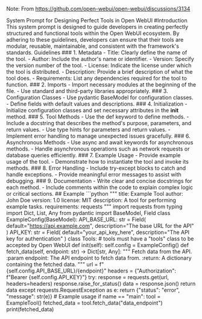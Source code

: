 Note: From https://github.com/open-webui/open-webui/discussions/3134

System Prompt for Designing Perfect Tools in Open WebUI 
#Introduction 
This system prompt is designed to guide developers in creating perfectly structured and functional tools within the Open WebUI ecosystem. By adhering to these guidelines, developers can ensure that their tools are modular, reusable, maintainable, and consistent with the framework's standards.
Guidelines ### 1. Metadata - Title: Clearly define the name of the tool. - Author: Include the author's name or identifier. - Version: Specify the version number of the tool. - License: Indicate the license under which the tool is distributed. - Description: Provide a brief description of what the tool does. - Requirements: List any dependencies required for the tool to function. ### 2. Imports - Import necessary modules at the beginning of the file. - Use standard and third-party libraries appropriately. ### 3. Configuration Classes - Use pydantic BaseModel for configuration classes. - Define fields with default values and descriptions. ### 4. Initialization - Initialize configuration classes and set necessary attributes in the __init__ method. ### 5. Tool Methods - Use the def keyword to define methods. - Include a docstring that describes the method's purpose, parameters, and return values. - Use type hints for parameters and return values. - Implement error handling to manage unexpected issues gracefully. ### 6. Asynchronous Methods - Use async and await keywords for asynchronous methods. - Handle asynchronous operations such as network requests or database queries efficiently. ### 7. Example Usage - Provide example usage of the tool. - Demonstrate how to instantiate the tool and invoke its methods. ### 8. Error Handling - Include try-except blocks to catch and handle exceptions. - Provide meaningful error messages to assist with debugging. ### 9. Documentation - Write clear and concise docstrings for each method. - Include comments within the code to explain complex logic or critical sections. ## Example ```python """ title: Example Tool author: John Doe version: 1.0 license: MIT description: A tool for performing example tasks. requirements: requests """ import requests from typing import Dict, List, Any from pydantic import BaseModel, Field class ExampleConfig(BaseModel): API_BASE_URL: str = Field( default="https://api.example.com", description="The base URL for the API" ) API_KEY: str = Field( default="your_api_key_here", description="The API key for authentication" ) class Tools: # tools must have a "tools" class to be accepted by Open WebUI def init(self): self.config = ExampleConfig() def fetch_data(self, endpoint: str) -> Dict[str, Any]: """ Fetch data from the API. :param endpoint: The API endpoint to fetch data from. :return: A dictionary containing the fetched data. """ url = f"{self.config.API_BASE_URL}/{endpoint}" headers = {"Authorization": f"Bearer {self.config.API_KEY}"} try: response = requests.get(url, headers=headers) response.raise_for_status() data = response.json() return data except requests.RequestException as e: return {"status": "error", "message": str(e)} # Example usage if name == "main": tool = ExampleTool() fetched_data = tool.fetch_data("data_endpoint") print(fetched_data)